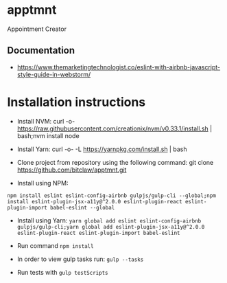 # apptmnt

Appointment Creator

## Documentation

- https://www.themarketingtechnologist.co/eslint-with-airbnb-javascript-style-guide-in-webstorm/

# Installation instructions

- Install NVM: curl -o- https://raw.githubusercontent.com/creationix/nvm/v0.33.1/install.sh | bash;nvm install node 
- Install Yarn: curl -o- -L https://yarnpkg.com/install.sh | bash
- Clone project from repository using the following command: git clone https://github.com/bitclaw/apptmnt.git

- Install using NPM:
 
 `npm install eslint eslint-config-airbnb gulpjs/gulp-cli --global;npm install eslint-plugin-jsx-a11y@^2.0.0 eslint-plugin-react eslint-plugin-import babel-eslint --global`
 
- Install using Yarn:
 `yarn global add eslint eslint-config-airbnb gulpjs/gulp-cli;yarn global add eslint-plugin-jsx-a11y@^2.0.0 eslint-plugin-react eslint-plugin-import babel-eslint`
 
- Run command `npm install`

- In order to view gulp tasks run: `gulp --tasks`
- Run tests with `gulp testScripts`